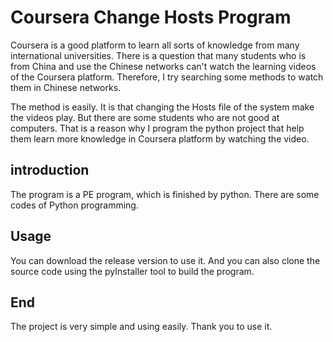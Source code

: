 # Coursera Change Hosts Program

Coursera is a good platform to learn all sorts of knowledge from many international universities. There is a question that many students who is from China and use the Chinese networks can't watch the learning videos of the Coursera platform. Therefore, I try searching some methods to watch them in Chinese networks.

The method is easily. It is that changing the Hosts file of the system make the videos play. But there are some students who are not good at computers. That is a reason why I program the python project that help them learn more knowledge in Coursera platform by watching the video.   

## introduction

The program is a PE program, which is finished by python. There are some codes of Python programming. 

## Usage

You can download the release version to use it. And you can also clone the source code using the pyInstaller tool to build the program.

## End

The project is very simple and using easily. Thank you to use it.